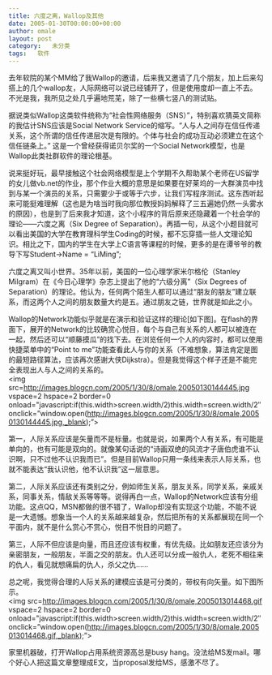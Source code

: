 ```yaml
---
title: 六度之离，Wallop及其他
date: 2005-01-30T00:00:00+00:00
author: omale
layout: post
category:   未分类
tags:   软件
---
```

去年软院的某个MM给了我Wallop的邀请，后来我又邀请了几个朋友，加上后来勾搭上的几个wallop友，人际网络可以说已经铺开了，但是使用度却一直上不去。不光是我，我所见之处几乎遍地荒芜，除了一些横七竖八的测试贴。

据说类似Wallop这类软件统称为“社会性网络服务（SNS）”，特别喜欢猜英文简称的我估计SNS应该是Social Network Service的缩写。“人与人之间存在信任传递关系，这个所谓的信任传递层次是有限的。个体与社会的成功互动必须建立在这个信任链条上。” 这是一个曾经获得诺贝尔奖的一个Social Network模型，也是Wallop此类社群软件的理论根基。

说来挺好玩，最早接触这个社会网络模型是上个学期不久帮助某个老师在US留学的女儿做vb.net的作业，那个作业大概的意思是如果要在好莱坞的一大群演员中找到与某一个演员的关系，只需要少于或等于六步，让我们写程序测试。这东西听起来可能挺难理解（这也是为啥当时我向那位教授妈妈解释了三五遍她仍然一头雾水的原因），也是到了后来我才知道，这个小程序的背后原来还隐藏着一个社会学的理论――六度之离（Six Degree of Separation）。再插一句，从这个小题目就可以看出美国的大学在教育理科学生Coding的时候，都不忘穿插一些人文理论知识。相比之下，国内的学生在大学上C语言等课程的时候，更多的是在谭爷爷的教导下写Student->Name = “LiMing”;

六度之离又叫小世界。35年以前，美国的一位心理学家米尔格伦（Stanley Milgram）在《今日心理学》杂志上提出了他的“六级分离”（Six Degrees of Separation）的理论。他认为，任何两个陌生人都可以通过“朋友的朋友”建立联系，而这两个人之间的朋友数量大约是五。通过朋友之链，世界就是如此之小。

Wallop的Network功能似乎就是在演示和验证这样的理论[如下图]。在flash的界面下，展开的Network的比较确赏心悦目，每个与自己有关系的人都可以被连在一起，然后还可以“顺藤摸瓜”的找下去。在浏览任何一个人的内容时，都可以使用快捷菜单中的“Point to me”功能查看此人与你的关系（不难想象，算法肯定是图的最短路径算法，应该再次感谢大侠Dijkstra）。但是我觉得这个样子还是不能完全表现出人与人之间的关系的。  
<img src=http://images.blogcn.com/2005/1/30/8/omale,20050130144445.jpg vspace=2 hspace=2 border=0 onload="javascript:if(this.width>screen.width/2)this.width=screen.width/2&#8243; onclick=&#8221;window.open(http://images.blogcn.com/2005/1/30/8/omale,20050130144445.jpg,_blank);&#8221;>

第一，人际关系应该是矢量而不是标量。也就是说，如果两个人有关系，有可能是单向的，也有可能是双向的。就像某句话说的“诗画双绝的风流才子唐伯虎谁不认识啊，只不过他不认识我而已”。但是目前Wallop只用一条线来表示人际关系，也就不能表达“我认识他，他不认识我”这一层意思。

第二，人际关系应该还有类别之分，例如师生关系，朋友关系，同学关系，亲戚关系，同事关系，情敌关系等等等。说得再白一点，Wallop的Network应该有分组功能。这点QQ，MSN都做的很不错了，Wallop却没有实现这个功能，不能不说是一大遗憾。想象当一个人的关系越来越复杂，然后把所有的关系都展现在同一个平面内，就不是什么赏心不赏心，悦目不悦目的问题了。

第三，人际不但应该是向量，而且还应该有权重，有优先级。比如朋友还应该分为亲密朋友，一般朋友，半面之交的朋友。仇人还可以分成一般仇人，老死不相往来的仇人，看见就想痛扁的仇人，杀父之仇……

总之呢，我觉得合理的人际关系的建模应该是可分类的，带权有向矢量。如下图所示。  
<img src=http://images.blogcn.com/2005/1/30/8/omale,2005013014468.gif vspace=2 hspace=2 border=0 onload="javascript:if(this.width>screen.width/2)this.width=screen.width/2&#8243; onclick=&#8221;window.open(http://images.blogcn.com/2005/1/30/8/omale,2005013014468.gif,_blank);&#8221;>

家里机器破，打开Wallop占用系统资源高总是busy hang。没法给MS发mail。哪个好心人把这篇文章整理成E文，当proposal发给MS，感激不尽了。

<font class=diary_poster>